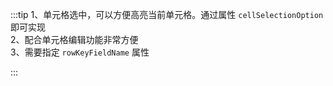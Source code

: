 :::tip
1、单元格选中，可以方便高亮当前单元格。通过属性 `cellSelectionOption`即可实现<br>
2、配合单元格编辑功能非常方便<br>
3、需要指定 `rowKeyFieldName` 属性

:::
